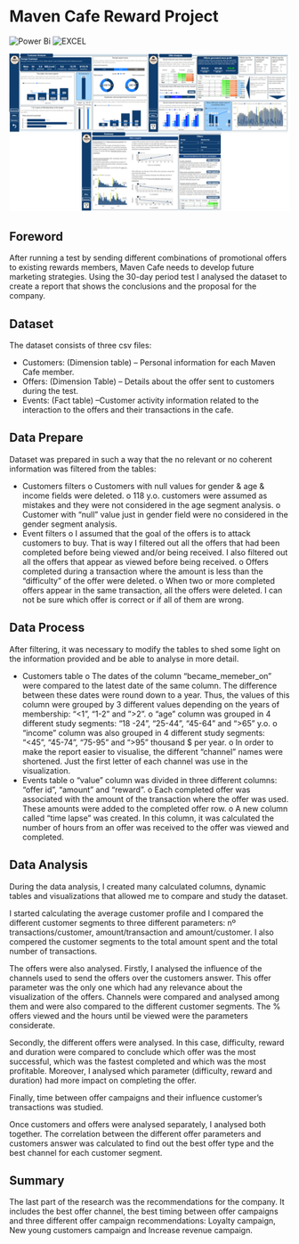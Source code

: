 # Maven Cafe Reward Project

![Power Bi](https://img.shields.io/badge/power_bi-F2C811?style=for-the-badge&logo=powerbi&logoColor=black)
![EXCEL](https://img.shields.io/badge/Microsoft_Excel-217346?style=for-the-badge&logo=microsoft-excel&logoColor=white)

![Report](https://raw.githubusercontent.com/AlvaroAlonsoLarre/MavenCafeRewardProject/refs/heads/main/ImagenPantallas.png)

## Foreword
After running a test by sending different combinations of promotional offers to existing rewards members, Maven Cafe needs to develop future marketing strategies. Using the 30-day period test I analysed the dataset to create a report that shows the conclusions and the proposal for the company. 

## Dataset
The dataset consists of three csv files:
  -	Customers: (Dimension table) – Personal information for each Maven Cafe member.
  -	Offers: (Dimension Table) – Details about the offer sent to customers during the test.
  -	Events: (Fact table) –Customer activity information related to the interaction to the offers and their transactions in the cafe.

## Data Prepare
Dataset was prepared in such a way that the no relevant or no coherent information was filtered from the tables:
  -	Customers filters
    o	Customers with null values for gender & age & income fields were deleted.
    o	118 y.o. customers were assumed as mistakes and they were not considered in the age segment analysis.
    o	Customer with “null” value just in gender field were no considered in the gender segment analysis.
  -	Event filters
    o	I assumed that the goal of the offers is to attack customers to buy. That is way I filtered out all the offers that had been completed before being viewed and/or being received. I also filtered out all the offers that appear as viewed before being received.
    o	Offers completed during a transaction where the amount is less than the “difficulty” of the offer were deleted.
    o	 When two or more completed offers appear in the same transaction, all the offers were deleted. I can not be sure which offer is correct or if all of them are wrong.

## Data Process
After filtering, it was necessary to modify the tables to shed some light on the information provided and be able to analyse in more detail.
  -	Customers table
    o	The dates of the column “became_memeber_on” were compared to the latest date of the same column. The difference between these dates were round down to a year.  Thus, the values of this column were grouped by 3 different values depending on the years of membership: “<1”, “1-2” and ”>2”.
    o	“age” column was grouped in 4 different study segments: “18 -24”, “25-44”, “45-64” and “>65” y.o.
    o	“income” column was also grouped in 4 different study segments: “<45”, “45-74”, “75-95” and “>95” thousand $ per year.
    o	In order to make the report easier to visualise, the different “channel” names were shortened. Just the first letter of each channel was use in the visualization.
  -	Events table
    o	“value” column was divided in three different columns: “offer id”, “amount” and “reward”. 
    o	Each completed offer was associated with the amount of the transaction where the offer was used.  These amounts were added to the completed offer row.
    o	A new column called “time lapse” was created. In this column, it was calculated the number of hours from an offer was received to the offer was viewed and completed.

## Data Analysis
During the data analysis, I created many calculated columns, dynamic tables and visualizations that allowed me to compare and study the dataset.

I started calculating the average customer profile and I compared the different customer segments to three different parameters: nº transactions/customer, amount/transaction and amount/customer. I also compered the customer segments to the total amount spent and the total number of transactions.

The offers were also analysed. Firstly, I analysed the influence of the channels used to send the offers over the customers answer. This offer parameter was the only one which had any relevance about the visualization of the offers.
Channels were compared and analysed among them and were also compared to the different customer segments. The % offers viewed and the hours until be viewed were the parameters considerate.

Secondly, the different offers were analysed. In this case, difficulty, reward and duration were compared to conclude which offer was the most successful, which was the fastest completed and which was the most profitable.
Moreover, I analysed which parameter (difficulty, reward and duration) had more impact on completing the offer.

Finally, time between offer campaigns and their influence customer’s transactions was studied.

Once customers and offers were analysed separately, I analysed both together. The correlation between the different offer parameters and customers answer was calculated to find out the best offer type and the best channel for each customer segment.

## Summary
The last part of the research was the recommendations for the company. It includes the best offer channel, the best timing between offer campaigns and three different offer campaign recommendations: Loyalty campaign, New young customers campaign and Increase revenue campaign.
